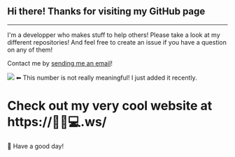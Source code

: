 ## Hi there! Thanks for visiting my GitHub page
---

I'm a developper who makes stuff to help others! Please take a look at my different repositories! And feel free to create an issue if you have a question on any of them!

Contact me by [sending me an email](mailto:hello@xn--0ci5768mq9c.ws)!

![](https://komarev.com/ghpvc/?username=helloyanis&label=Profile+views) ⬅ This number is not really meaningful! I just added it recently.

# Check out my very cool website at https://🦊✨💻.ws/

🔆 Have a good day!
<a rel="me" href="https://piaille.fr/@helloyanis"></a>
